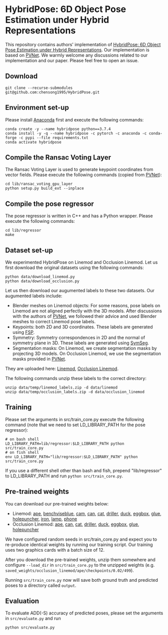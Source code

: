 # HybridPose: 6D Object Pose Estimation under Hybrid Representations
This repository contains authors' implementation of [HybridPose: 6D Object Pose Estimation under Hybrid Representations](https://arxiv.org/abs/2001.01869). Our implementation is based on [PVNet](https://github.com/zju3dv/pvnet).
We warmly welcome any discussions related to our implementation and our paper. Please feel free to open an issue.

## Download
```
git clone --recurse-submodules git@github.com:chensong1995/HybridPose.git
```

## Environment set-up
Please install [Anaconda](https://www.anaconda.com/distribution/) first and execute the following commands:
```
conda create -y --name hybridpose python==3.7.4
conda install -y -q --name hybridpose -c pytorch -c anaconda -c conda-forge -c pypi --file requirements.txt
conda activate hybridpose
```

## Compile the Ransac Voting Layer
The Ransac Voting Layer is used to generate keypoint coordinates from vector fields. Please execute the following commands (copied from [PVNet](https://github.com/zju3dv/pvnet)):
```
cd lib/ransac_voting_gpu_layer
python setup.py build_ext --inplace
```

## Compile the pose regressor
The pose regressor is written in C++ and has a Python wrapper. Please execute the following commands:
```
cd lib/regressor
make
```

## Dataset set-up
We experimented HybridPose on Linemod and Occlusion Linemod. Let us first download the original datasets using the following commands:
```
python data/download_linemod.py
python data/download_occlusion.py
```
Let us then download our augumented labels to these two datasets. Our augumented labels include:
* Blender meshes on Linemod objects: For some reasons, pose labels on Linemod are not aligned perfectly with the 3D models. After discussions with the authors of [PVNet](https://github.com/zju3dv/pvnet), we followed their advice and used Blender meshes to correct Linemod pose labels.
* Keypoints: both 2D and 3D coordinates. These labels are generated using [FSP](https://github.com/zju3dv/pvnet/blob/master/lib/utils/data_utils.py).
* Symmetry: Symmetry correspondences in 2D and the normal of symmetry plane in 3D. These labels are generated using [SymSeg](https://github.com/aecins/symseg).
* Segmentation masks: On Linemod, we create segmentation masks by projecting 3D models. On Occlusion Linemod, we use the segmentation masks provided in [PVNet](https://github.com/zju3dv/pvnet).

They are uploaded here: [Linemod](https://drive.google.com/open?id=1Ml3SZMe8ZG6GXPZzgsa7bQNYVCeAvkhM), [Occlusion Linemod](https://drive.google.com/open?id=1npaDv5GqPljbLE3_rry0KRl8lJwyS2I8).

The following commands unzip these labels to the correct directory:
```
unzip data/temp/linemod_labels.zip -d data/linemod
unzip data/temp/occlusion_labels.zip -d data/occlusion_linemod
```

## Training
Please set the arguments in src/train\_core.py execute the following command (note that we need to set LD\_LIBRARY\_PATH for the pose regressor):
```
# on bash shell
LD_LIBRARY_PATH=lib/regressor:$LD_LIBRARY_PATH python src/train_core.py
# on fish shell
env LD_LIBRARY_PATH="lib/regressor:$LD_LIBRARY_PATH" python src/train_core.py
```
If you use a different shell other than bash and fish, prepend "lib/regressor" to LD\_LIBRARY\_PATH and run `python src/train_core.py`.

## Pre-trained weights
You can download our pre-trained weights below:
* Linemod: [ape](https://drive.google.com/open?id=11pNOt_NQuuWXqFeFOLH6zxjroj0dY40Z),
[benchviseblue](https://drive.google.com/open?id=1jzMA7StZ0Xv5-6NdCOn2c0HdBTr0xP_n),
[cam](https://drive.google.com/open?id=1imtCRqdDKBk7aqreD4AfsG0y3RrJhRiT),
[can](https://drive.google.com/open?id=17hw73k6Vw-6cCQRh-Gfsrvdsz7ACbzzZ),
[cat](https://drive.google.com/open?id=1pM6M4gT48zKkk87YIe9OsONsSBjaZMst),
[driller](https://drive.google.com/open?id=1ouF4Unuou6Gz6K509iynJAKKnX_n15Q3),
[duck](https://drive.google.com/open?id=1waStm2JijN_KvbClmbQGDaWipQtUNqJ3),
[eggbox](https://drive.google.com/open?id=16AppoJI1nQuTHlABNiims41d1Kdr14Nz),
[glue](https://drive.google.com/open?id=1MKLWHTwl-bc7x7Dk8FS4OitfeTglGvpT),
[holepuncher](https://drive.google.com/open?id=1CmozZxWc9i85V9lpJr6VX0KiM0AgycwR),
[iron](https://drive.google.com/open?id=1wTAkp-6wmvGsIDf46MnqgguUsZU5RTZX),
[lamp](https://drive.google.com/open?id=11AOf0x6Xoe23wzm3e_q-Z87Z1PqeECLy),
[phone](https://drive.google.com/open?id=1bgcWM9bg5_XsaLA5ukmzfHB4rXEYhWBq)
* Occlusion Linemod: [ape](https://drive.google.com/open?id=1mSMJ_PuFJZ9heOG2NbR18pEYmXCuiNm5),
[can](https://drive.google.com/open?id=1hEJifEoSuDpLZvzSblYujHZgHsFTq1pK),
[cat](https://drive.google.com/open?id=1ubfXvdC5OncOXtKkVZFpNxV51h9pen6z),
[driller](https://drive.google.com/open?id=1yhQgriFd1GLIDiulRPkETH-2prLtmUqN),
[duck](https://drive.google.com/open?id=1rxBefssfd2X9KZ9S_3KNo0dDjiWinY_z),
[eggbox](https://drive.google.com/open?id=1gyF-cBVB4z3M8LvqkkxVuSWa9BASeWDP),
[glue](https://drive.google.com/open?id=1e4pBrsFgGe7XesRBVDGw-G0c4sy1zeCq),
[holepuncher](https://drive.google.com/open?id=1Jfghicq6U4Dv5Q-HgySMCkSiNvGYUzLG)

We have configured random seeds in src/train\_core.py and expect you to re-produce identical weights by running our training script. Our training uses two graphics cards with a batch size of 12.

After you download the pre-trained weights, unzip them somewhere and configure `--load_dir` in `src/train_core.py` to the unzipped weights (e.g. `saved_weights/occlusion_linemod/ape/checkpoints/0.02/499`).

Running `src/train_core.py` now will save both ground truth and predicted poses to a directory called `output`.

## Evaluation
To evaluate ADD(-S) accuracy of predicted poses, please set the arguments in `src/evaluate.py` and run
```
python src/evaluate.py
```
